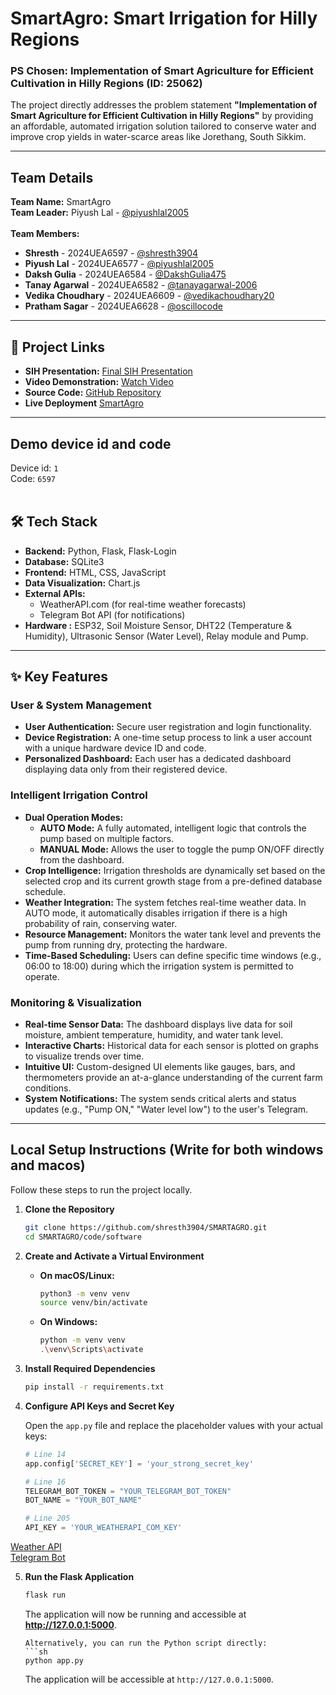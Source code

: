 # SmartAgro: Smart Irrigation for Hilly Regions

### PS Chosen: Implementation of Smart Agriculture for Efficient Cultivation in Hilly Regions (ID: 25062)

The project directly addresses the problem statement **"Implementation of Smart Agriculture for Efficient Cultivation in Hilly Regions"** by providing an affordable, automated irrigation solution tailored to conserve water and improve crop yields in water-scarce areas like Jorethang, South Sikkim.

---

## Team Details

**Team Name:** SmartAgro<br>
 **Team Leader:** Piyush Lal - [@piyushlal2005](https://github.com/piyushlal2005)<br><br>
 **Team Members:**<br>
* **Shresth** - 2024UEA6597 - [@shresth3904](https://github.com/shresth3904)
* **Piyush Lal** - 2024UEA6577 - [@piyushlal2005](https://github.com/piyushlal2005)
* **Daksh Gulia** - 2024UEA6584 - [@DakshGulia475](https://github.com/DakshGulia475)
* **Tanay Agarwal** - 2024UEA6582 - [@tanayagarwal-2006](https://github.com/tanayagarwal-2006)
* **Vedika Choudhary** - 2024UEA6609 - [@vedikachoudhary20](https://github.com/vedikachoudhary20)
* **Pratham Sagar** - 2024UEA6628 - [@oscillocode](https://github.com/oscillocode)


---

## 🔗 Project Links

* **SIH Presentation:** [Final SIH Presentation](https://drive.google.com/file/d/1TPvzjrgDbwzzmHfc27GTITXgS9OGEcLg/view?usp=sharing)
* **Video Demonstration:** [Watch Video](https://www.youtube.com/watch?v=FXC2-owW3Ds)
* **Source Code:** [GitHub Repository](https://github.com/shresth3904/SMARTAGRO)
* **Live Deployment** [SmartAgro](https://smartagro.pythonanywhere.com/)

---
## Demo device id and code
Device id: `1`<br>
Code: `6597`<br><br>
## 🛠️ Tech Stack

* **Backend:** Python, Flask, Flask-Login
* **Database:** SQLite3
* **Frontend:** HTML, CSS, JavaScript
* **Data Visualization:** Chart.js
* **External APIs:**
    * WeatherAPI.com (for real-time weather forecasts)
    * Telegram Bot API (for notifications)
* **Hardware :** ESP32, Soil Moisture Sensor, DHT22 (Temperature & Humidity), Ultrasonic Sensor (Water Level), Relay module and Pump.

---

## ✨ Key Features

### User & System Management
* **User Authentication:** Secure user registration and login functionality.
* **Device Registration:** A one-time setup process to link a user account with a unique hardware device ID and code.
* **Personalized Dashboard:** Each user has a dedicated dashboard displaying data only from their registered device.

### Intelligent Irrigation Control
* **Dual Operation Modes:**
    * **AUTO Mode:** A fully automated, intelligent logic that controls the pump based on multiple factors.
    * **MANUAL Mode:** Allows the user to toggle the pump ON/OFF directly from the dashboard.
* **Crop Intelligence:** Irrigation thresholds are dynamically set based on the selected crop and its current growth stage from a pre-defined database schedule.
* **Weather Integration:** The system fetches real-time weather data. In AUTO mode, it automatically disables irrigation if there is a high probability of rain, conserving water.
* **Resource Management:** Monitors the water tank level and prevents the pump from running dry, protecting the hardware.
* **Time-Based Scheduling:** Users can define specific time windows (e.g., 06:00 to 18:00) during which the irrigation system is permitted to operate.

### Monitoring & Visualization
* **Real-time Sensor Data:** The dashboard displays live data for soil moisture, ambient temperature, humidity, and water tank level.
* **Interactive Charts:** Historical data for each sensor is plotted on graphs to visualize trends over time.
* **Intuitive UI:** Custom-designed UI elements like gauges, bars, and thermometers provide an at-a-glance understanding of the current farm conditions.
* **System Notifications:** The system sends critical alerts and status updates (e.g., "Pump ON," "Water level low") to the user's Telegram.

---

## Local Setup Instructions (Write for both windows and macos)

Follow these steps to run the project locally.

1.  **Clone the Repository**
    ```bash
    git clone https://github.com/shresth3904/SMARTAGRO.git
    cd SMARTAGRO/code/software
    ```

2.  **Create and Activate a Virtual Environment**
    * **On macOS/Linux:**
        ```bash
        python3 -m venv venv
        source venv/bin/activate
        ```
    * **On Windows:**
        ```bash
        python -m venv venv
        .\venv\Scripts\activate
        ```

3.  **Install Required Dependencies**
    ```bash
    pip install -r requirements.txt
    ```

4.  **Configure API Keys and Secret Key**

    Open the `app.py` file and replace the placeholder values with your actual keys:

    ```python
    # Line 14
    app.config['SECRET_KEY'] = 'your_strong_secret_key'

    # Line 16
    TELEGRAM_BOT_TOKEN = "YOUR_TELEGRAM_BOT_TOKEN"
    BOT_NAME = "YOUR_BOT_NAME"

    # Line 205
    API_KEY = 'YOUR_WEATHERAPI_COM_KEY'
    ```
[Weather API](https://www.weatherapi.com/)<br>
[Telegram Bot](https://core.telegram.org/bots/tutorial)

5.  **Run the Flask Application**
    ```bash
    flask run
    ```
    The application will now be running and accessible at **http://127.0.0.1:5000**.
    ```
    Alternatively, you can run the Python script directly:
    ```sh
    python app.py
    ```
    The application will be accessible at `http://127.0.0.1:5000`.
